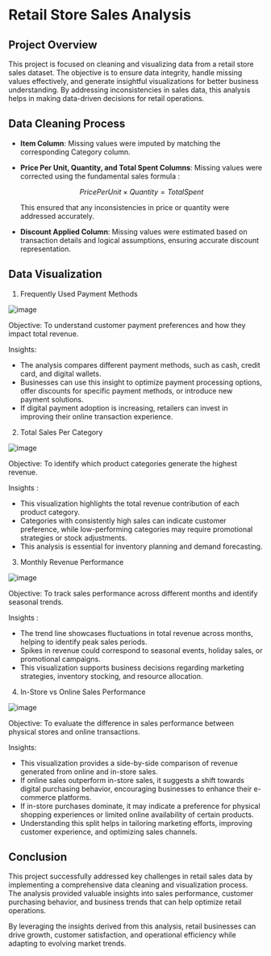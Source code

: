 # Retail Store Sales Analysis

## Project Overview

This project is focused on cleaning and visualizing data from a retail store sales dataset. The objective is to ensure data integrity, handle missing values effectively, and generate insightful visualizations for better business understanding. By addressing inconsistencies in sales data, this analysis helps in making data-driven decisions for retail operations.

## Data Cleaning Process

- **Item Column**: Missing values were imputed by matching the corresponding Category column.
- **Price Per Unit, Quantity, and Total Spent Columns**: Missing values were corrected using the fundamental sales formula :

  $$
  Price Per Unit \times Quantity = Total Spent
  $$
  
  This ensured that any inconsistencies in price or quantity were addressed accurately.
- **Discount Applied Column**: Missing values were estimated based on transaction details and logical assumptions, ensuring accurate discount representation.

## Data Visualization

1. Frequently Used Payment Methods

![image](https://github.com/user-attachments/assets/58563397-ba5a-47fc-b97e-da1979e22fee)

Objective: To understand customer payment preferences and how they impact total revenue.

Insights:
  - The analysis compares different payment methods, such as cash, credit card, and digital wallets.
  - Businesses can use this insight to optimize payment processing options, offer discounts for specific payment methods, or introduce new payment solutions.
  - If digital payment adoption is increasing, retailers can invest in improving their online transaction experience.

   
2. Total Sales Per Category

![image](https://github.com/user-attachments/assets/c17f6e22-14d2-4988-9f01-e45796e795eb)

Objective: To identify which product categories generate the highest revenue.

Insights :
  - This visualization highlights the total revenue contribution of each product category.
  - Categories with consistently high sales can indicate customer preference, while low-performing categories may require promotional strategies or stock adjustments.
  - This analysis is essential for inventory planning and demand forecasting.
   
3. Monthly Revenue Performance

![image](https://github.com/user-attachments/assets/197c6898-4da4-480d-ad7d-5e425b2df24b)

Objective: To track sales performance across different months and identify seasonal trends.

Insights :
  - The trend line showcases fluctuations in total revenue across months, helping to identify peak sales periods.
  - Spikes in revenue could correspond to seasonal events, holiday sales, or promotional campaigns.
  - This visualization supports business decisions regarding marketing strategies, inventory stocking, and resource allocation.

4. In-Store vs Online Sales Performance

![image](https://github.com/user-attachments/assets/9369ea84-9282-4f7d-b876-91c944125b38)

Objective: To evaluate the difference in sales performance between physical stores and online transactions.

Insights:
  - This visualization provides a side-by-side comparison of revenue generated from online and in-store sales.
  - If online sales outperform in-store sales, it suggests a shift towards digital purchasing behavior, encouraging businesses to enhance their e-commerce platforms.
  - If in-store purchases dominate, it may indicate a preference for physical shopping experiences or limited online availability of certain products.
  - Understanding this split helps in tailoring marketing efforts, improving customer experience, and optimizing sales channels.

## Conclusion

This project successfully addressed key challenges in retail sales data by implementing a comprehensive data cleaning and visualization process. The analysis provided valuable insights into sales performance, customer purchasing behavior, and business trends that can help optimize retail operations.

By leveraging the insights derived from this analysis, retail businesses can drive growth, customer satisfaction, and operational efficiency while adapting to evolving market trends.


